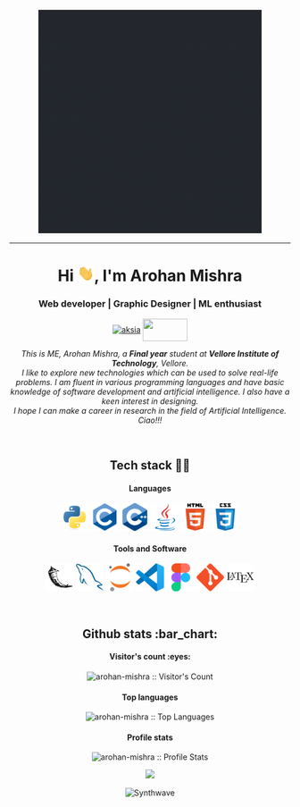 <!--
**arohan-mishra/arohan-mishra** is a ✨ _special_ ✨ repository because its `README.md` (this file) appears on your GitHub profile.

Here are some ideas to get you started: -->

<p align="center">
  <img src="https://github.com/arohan-mishra/arohan-mishra/blob/main/img/hello-avatar.gif" height="400"/>
</p>
<hr>
<h1 align="center">Hi <img src="https://raw.githubusercontent.com/ABSphreak/ABSphreak/master/gifs/Hi.gif" width="30px">, I'm Arohan Mishra</h1>
<h3 align="center">Web developer | Graphic Designer | ML enthusiast</h3>
<p align="center">
<a href="https://www.linkedin.com/in/arohan-mishra-8b60111b3/" target="blank">
  <img align="center" src="https://cdn-icons-png.flaticon.com/512/174/174857.png" alt="aksia" height="40" width="40" /></a>
 <a href = "mailto: arohanmishra925@gmail.com"><img align="center" src="https://logos-world.net/wp-content/uploads/2020/11/Gmail-Logo.png" height="40" width="80" /></a>
</p>
</p>

<p align="center">
  <em>
    This is ME, Arohan Mishra, a <b>Final year</b> student at <b>Vellore Institute of Technology</b>, Vellore</a>. <br>
    I like to explore new technologies which can be used to solve real-life problems. I am fluent in various programming languages and have basic knowledge of software development and artificial intelligence. I also have a keen interest in designing.<br>
    I hope I can make a career in research in the field of Artificial Intelligence. Ciao!!!
  </em> 
</p>
<br>
<h2 align="center">Tech stack 👨‍💻</h2>
<h4 align="center">Languages</h4>
<p align = "center">
  <img src ="https://raw.githubusercontent.com/devicons/devicon/master/icons/python/python-original.svg" width = "50">
  <img src ="https://raw.githubusercontent.com/devicons/devicon/master/icons/c/c-original.svg" width = "50">
  <img src ="https://raw.githubusercontent.com/devicons/devicon/master/icons/cplusplus/cplusplus-original.svg" width = "50">
  <img src ="https://raw.githubusercontent.com/devicons/devicon/master/icons/java/java-original.svg" width = "50">
  <img src ="https://raw.githubusercontent.com/devicons/devicon/master/icons/html5/html5-original-wordmark.svg" width = "50">
  <img src ="https://raw.githubusercontent.com/devicons/devicon/master/icons/css3/css3-original-wordmark.svg" width = "50">
</p>
<h4 align="center">Tools and Software</h4>
<p align = "center">
  <img src ="https://github.com/devicons/devicon/blob/master/icons/flask/flask-original.svg" width = "50">
  <img src ="https://raw.githubusercontent.com/devicons/devicon/master/icons/mysql/mysql-original.svg" width = "50">
  <img src ="https://raw.githubusercontent.com/devicons/devicon/master/icons/jupyter/jupyter-original.svg" width = "50">
  <img src ="https://raw.githubusercontent.com/devicons/devicon/master/icons/vscode/vscode-original.svg" width = "50">
  <img src ="https://raw.githubusercontent.com/devicons/devicon/master/icons/figma/figma-original.svg" width = "50">
  <img src ="https://github.com/devicons/devicon/blob/master/icons/git/git-original.svg" width = "50">
  <img src ="https://raw.githubusercontent.com/devicons/devicon/1119b9f84c0290e0f0b38982099a2bd027a48bf1/icons/latex/latex-original.svg" width = "50">
</p>
<br>
<h2 align="center">Github stats :bar_chart:</h2>
<h4 align="center">Visitor's count :eyes:</h4>
<p align="center"><img src="https://profile-counter.glitch.me/{arohan-mishra}/count.svg" alt="arohan-mishra :: Visitor's Count" /></p>
<h4 align="center">Top languages </h4>
<p align="center"><img src="https://github-readme-stats.vercel.app/api/top-langs/?username=arohan-mishra&langs_count=10&theme=tokyonight&layout=compact" alt="arohan-mishra :: Top Languages" /></p>
<h4 align="center">Profile stats </h4>
<p align="center"><img src="https://github-readme-stats.vercel.app/api?username=arohan-mishra&show_icons=true&theme=synthwave" alt="arohan-mishra :: Profile Stats" /></p>
<p align="center"><img src="https://github-readme-streak-stats.herokuapp.com?user=arohan-mishra&theme=synthwave"></p>
<p align="center"><img src="https://i.pinimg.com/originals/2f/f6/85/2ff68556b9d25c1aed0d365af26a8042.gif" alt="Synthwave" height="300" width="500"></p>

